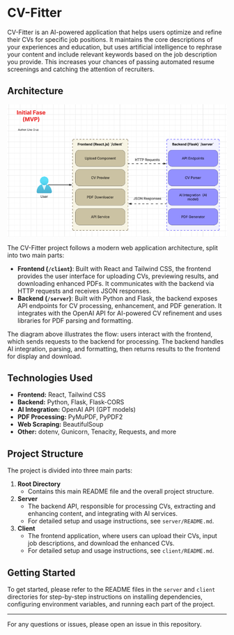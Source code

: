 
# CV-Fitter

CV-Fitter is an AI-powered application that helps users optimize and refine their CVs for specific job positions. It maintains the core descriptions of your experiences and education, but uses artificial intelligence to rephrase your content and include relevant keywords based on the job description you provide. This increases your chances of passing automated resume screenings and catching the attention of recruiters.


## Architecture

![Project Architecture](architecture.png)

The CV-Fitter project follows a modern web application architecture, split into two main parts:

- **Frontend (`/client`)**: Built with React and Tailwind CSS, the frontend provides the user interface for uploading CVs, previewing results, and downloading enhanced PDFs. It communicates with the backend via HTTP requests and receives JSON responses.
- **Backend (`/server`)**: Built with Python and Flask, the backend exposes API endpoints for CV processing, enhancement, and PDF generation. It integrates with the OpenAI API for AI-powered CV refinement and uses libraries for PDF parsing and formatting.

The diagram above illustrates the flow: users interact with the frontend, which sends requests to the backend for processing. The backend handles AI integration, parsing, and formatting, then returns results to the frontend for display and download.

## Technologies Used

- **Frontend:** React, Tailwind CSS
- **Backend:** Python, Flask, Flask-CORS
- **AI Integration:** OpenAI API (GPT models)
- **PDF Processing:** PyMuPDF, PyPDF2
- **Web Scraping:** BeautifulSoup
- **Other:** dotenv, Gunicorn, Tenacity, Requests, and more

## Project Structure

The project is divided into three main parts:

1. **Root Directory**
   - Contains this main README file and the overall project structure.
2. **Server**
   - The backend API, responsible for processing CVs, extracting and enhancing content, and integrating with AI services.
   - For detailed setup and usage instructions, see `server/README.md`.
3. **Client**
   - The frontend application, where users can upload their CVs, input job descriptions, and download the enhanced CVs.
   - For detailed setup and usage instructions, see `client/README.md`.

## Getting Started

To get started, please refer to the README files in the `server` and `client` directories for step-by-step instructions on installing dependencies, configuring environment variables, and running each part of the project.

---

For any questions or issues, please open an issue in this repository.
